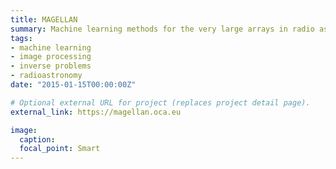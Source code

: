 ```yaml
---
title: MAGELLAN
summary: Machine learning methods for the very large arrays in radio astronomy.
tags:
- machine learning
- image processing
- inverse problems
- radioastronomy
date: "2015-01-15T00:00:00Z"

# Optional external URL for project (replaces project detail page).
external_link: https://magellan.oca.eu

image:
  caption: 
  focal_point: Smart
---
```

